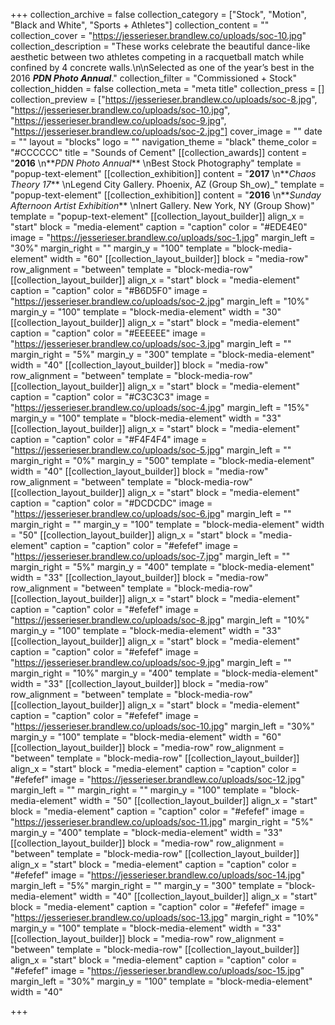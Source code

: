+++
collection_archive = false
collection_category = ["Stock", "Motion", "Black and White", "Sports + Athletes"]
collection_content = ""
collection_cover = "https://jesserieser.brandlew.co/uploads/soc-10.jpg"
collection_description = "These works celebrate the beautiful dance-like aesthetic between two athletes competing in a racquetball match while confined by 4 concrete walls.\n\nSelected as one of the year’s best in the 2016 **_PDN Photo Annual_**."
collection_filter = "Commissioned + Stock"
collection_hidden = false
collection_meta = "meta title"
collection_press = []
collection_preview = ["https://jesserieser.brandlew.co/uploads/soc-8.jpg", "https://jesserieser.brandlew.co/uploads/soc-10.jpg", "https://jesserieser.brandlew.co/uploads/soc-9.jpg", "https://jesserieser.brandlew.co/uploads/soc-2.jpg"]
cover_image = ""
date = ""
layout = "blocks"
logo = ""
navigation_theme = "black"
theme_color = "#CCCCCC"
title = "Sounds of Cement"
[[collection_awards]]
content = "**2016**  \n**_PDN Photo Annual_**   \nBest Stock Photography"
template = "popup-text-element"
[[collection_exhibition]]
content = "**2017**  \n**_Chaos Theory 17_**  \nLegend City Gallery. Phoenix, AZ (Group Sh_ow)_"
template = "popup-text-element"
[[collection_exhibition]]
content = "**2016**  \n**_Sunday Afternoon Artist Exhibition_**  \nInert Gallery. New York, NY (Group Show)"
template = "popup-text-element"
[[collection_layout_builder]]
align_x = "start"
block = "media-element"
caption = "caption"
color = "#EDE4E0"
image = "https://jesserieser.brandlew.co/uploads/soc-1.jpg"
margin_left = "30%"
margin_right = ""
margin_y = "100"
template = "block-media-element"
width = "60"
[[collection_layout_builder]]
block = "media-row"
row_alignment = "between"
template = "block-media-row"
[[collection_layout_builder]]
align_x = "start"
block = "media-element"
caption = "caption"
color = "#B6D5F0"
image = "https://jesserieser.brandlew.co/uploads/soc-2.jpg"
margin_left = "10%"
margin_y = "100"
template = "block-media-element"
width = "30"
[[collection_layout_builder]]
align_x = "start"
block = "media-element"
caption = "caption"
color = "#EEEEEE"
image = "https://jesserieser.brandlew.co/uploads/soc-3.jpg"
margin_left = ""
margin_right = "5%"
margin_y = "300"
template = "block-media-element"
width = "40"
[[collection_layout_builder]]
block = "media-row"
row_alignment = "between"
template = "block-media-row"
[[collection_layout_builder]]
align_x = "start"
block = "media-element"
caption = "caption"
color = "#C3C3C3"
image = "https://jesserieser.brandlew.co/uploads/soc-4.jpg"
margin_left = "15%"
margin_y = "100"
template = "block-media-element"
width = "33"
[[collection_layout_builder]]
align_x = "start"
block = "media-element"
caption = "caption"
color = "#F4F4F4"
image = "https://jesserieser.brandlew.co/uploads/soc-5.jpg"
margin_left = ""
margin_right = "0%"
margin_y = "500"
template = "block-media-element"
width = "40"
[[collection_layout_builder]]
block = "media-row"
row_alignment = "between"
template = "block-media-row"
[[collection_layout_builder]]
align_x = "start"
block = "media-element"
caption = "caption"
color = "#DCDCDC"
image = "https://jesserieser.brandlew.co/uploads/soc-6.jpg"
margin_left = ""
margin_right = ""
margin_y = "100"
template = "block-media-element"
width = "50"
[[collection_layout_builder]]
align_x = "start"
block = "media-element"
caption = "caption"
color = "#efefef"
image = "https://jesserieser.brandlew.co/uploads/soc-7.jpg"
margin_left = ""
margin_right = "5%"
margin_y = "400"
template = "block-media-element"
width = "33"
[[collection_layout_builder]]
block = "media-row"
row_alignment = "between"
template = "block-media-row"
[[collection_layout_builder]]
align_x = "start"
block = "media-element"
caption = "caption"
color = "#efefef"
image = "https://jesserieser.brandlew.co/uploads/soc-8.jpg"
margin_left = "10%"
margin_y = "100"
template = "block-media-element"
width = "33"
[[collection_layout_builder]]
align_x = "start"
block = "media-element"
caption = "caption"
color = "#efefef"
image = "https://jesserieser.brandlew.co/uploads/soc-9.jpg"
margin_left = ""
margin_right = "10%"
margin_y = "400"
template = "block-media-element"
width = "33"
[[collection_layout_builder]]
block = "media-row"
row_alignment = "between"
template = "block-media-row"
[[collection_layout_builder]]
align_x = "start"
block = "media-element"
caption = "caption"
color = "#efefef"
image = "https://jesserieser.brandlew.co/uploads/soc-10.jpg"
margin_left = "30%"
margin_y = "100"
template = "block-media-element"
width = "60"
[[collection_layout_builder]]
block = "media-row"
row_alignment = "between"
template = "block-media-row"
[[collection_layout_builder]]
align_x = "start"
block = "media-element"
caption = "caption"
color = "#efefef"
image = "https://jesserieser.brandlew.co/uploads/soc-12.jpg"
margin_left = ""
margin_right = ""
margin_y = "100"
template = "block-media-element"
width = "50"
[[collection_layout_builder]]
align_x = "start"
block = "media-element"
caption = "caption"
color = "#efefef"
image = "https://jesserieser.brandlew.co/uploads/soc-11.jpg"
margin_right = "5%"
margin_y = "400"
template = "block-media-element"
width = "33"
[[collection_layout_builder]]
block = "media-row"
row_alignment = "between"
template = "block-media-row"
[[collection_layout_builder]]
align_x = "start"
block = "media-element"
caption = "caption"
color = "#efefef"
image = "https://jesserieser.brandlew.co/uploads/soc-14.jpg"
margin_left = "5%"
margin_right = ""
margin_y = "300"
template = "block-media-element"
width = "40"
[[collection_layout_builder]]
align_x = "start"
block = "media-element"
caption = "caption"
color = "#efefef"
image = "https://jesserieser.brandlew.co/uploads/soc-13.jpg"
margin_right = "10%"
margin_y = "100"
template = "block-media-element"
width = "33"
[[collection_layout_builder]]
block = "media-row"
row_alignment = "between"
template = "block-media-row"
[[collection_layout_builder]]
align_x = "start"
block = "media-element"
caption = "caption"
color = "#efefef"
image = "https://jesserieser.brandlew.co/uploads/soc-15.jpg"
margin_left = "30%"
margin_y = "100"
template = "block-media-element"
width = "40"

+++
